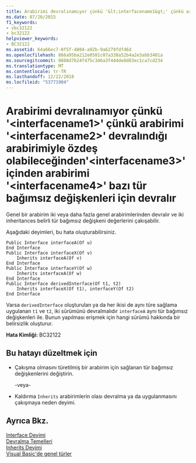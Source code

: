 ```yaml
---
title: Arabirimi devralınamıyor çünkü '&lt;interfacename1&gt;' çünkü arabirimi '&lt;interfacename2&gt;' devralındığı arabirimiyle özdeş olabileceğinden'&lt;interfacename3&gt;' içinden arabirimi '&lt;interfacename4&gt;' bazı tür bağımsız değişkenleri için devralır
ms.date: 07/20/2015
f1_keywords:
- vbc32122
- bc32122
helpviewer_keywords:
- BC32122
ms.assetid: 64a66ec7-0f5f-4804-a92b-9a6279fdfd6d
ms.openlocfilehash: 866a95ba212e0501c07a338a52b4a2e3abb3401a
ms.sourcegitcommit: 0888d7b24f475c346a3f444de8d83ec1ca7cd234
ms.translationtype: MT
ms.contentlocale: tr-TR
ms.lasthandoff: 12/22/2018
ms.locfileid: "53771904"
---
```

# <a name="cannot-inherit-interface-ltinterfacename1gt-because-the-interface-ltinterfacename2gt-from-which-it-inherits-could-be-identical-to-interface-ltinterfacename3gt-from-which-the-interface-ltinterfacename4gt-inherits-for-some-type-arguments"></a>Arabirimi devralınamıyor çünkü '&lt;interfacename1&gt;' çünkü arabirimi '&lt;interfacename2&gt;' devralındığı arabirimiyle özdeş olabileceğinden'&lt;interfacename3&gt;' içinden arabirimi '&lt;interfacename4&gt;' bazı tür bağımsız değişkenleri için devralır
Genel bir arabirim iki veya daha fazla genel arabirimlerinden devralır ve iki inheritances belirli tür bağımsız değişkeni değerlerini çakışabilir.  
  
 Aşağıdaki deyimleri, bu hata oluşturabilirsiniz.  
  
```  
Public Interface interfaceA(Of u)  
End Interface  
Public Interface interfaceX(Of v)  
    Inherits interfaceA(Of v)  
End Interface  
Public Interface interfaceY(Of w)  
    Inherits interfaceA(Of w)  
End Interface  
Public Interface derivedInterface(Of t1, t2)  
    Inherits interfaceX(Of t1), interfaceY(Of t2)  
End Interface  
```  
  
 Varsa `derivedInterface` oluşturulan ya da her ikisi de aynı türe sağlama uygulanan `t1` ve `t2`, iki sürümünü devralmalıdır `interfaceA` aynı tür bağımsız değişkenleri ile. Bunun yapılması erişmek için hangi sürümü hakkında bir belirsizlik oluşturur.  
  
 **Hata Kimliği:** BC32122  
  
## <a name="to-correct-this-error"></a>Bu hatayı düzeltmek için  
  
-   Çakışma olmasını türetilmiş bir arabirim için sağlanan tür bağımsız değişkenlerini değiştirin.  
  
     -veya-  
  
-   Kaldırma `Inherits` arabirimlerin olası devralma ya da uygulanmasını çakışmaya neden deyimi.  
  
## <a name="see-also"></a>Ayrıca Bkz.  
   
 [Interface Deyimi](../../visual-basic/language-reference/statements/interface-statement.md)  
 [Devralma Temelleri](../../visual-basic/programming-guide/language-features/objects-and-classes/inheritance-basics.md)  
 [Inherits Deyimi](../../visual-basic/language-reference/statements/inherits-statement.md)  
 [Visual Basic'de genel türler](../../visual-basic/programming-guide/language-features/data-types/generic-types.md)
